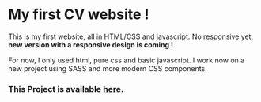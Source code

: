 # My first CV website !

This is my first website, all in HTML/CSS and javascript. No responsive yet, __new version with a responsive design is coming !__

For now, I only used html, pure css and basic javascript. I work now on a new project using SASS and more modern CSS components.

### This Project is available [here](http://erwancoubel.tech).

